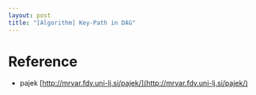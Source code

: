 ```yaml
---
layout: post
title: "[Algorithm] Key-Path in DAG"
---
```



# Reference
- pajek [http://mrvar.fdv.uni-lj.si/pajek/](http://mrvar.fdv.uni-lj.si/pajek/)
